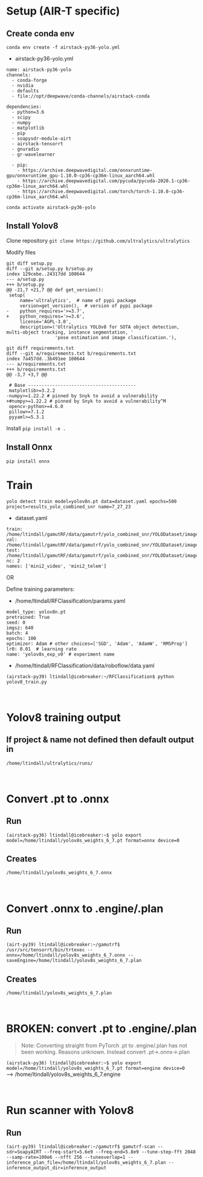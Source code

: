 # Setup (AIR-T specific) 

## Create conda env  

`conda env create -f airstack-py36-yolo.yml`

- airstack-py36-yolo.yml 

```
name: airstack-py36-yolo
channels:
  - conda-forge
  - nvidia
  - defaults
  - file://opt/deepwave/conda-channels/airstack-conda

dependencies:
  - python=3.6
  - scipy
  - numpy
  - matplotlib
  - pip
  - soapysdr-module-airt
  - airstack-tensorrt
  - gnuradio
  - gr-wavelearner

  - pip:
    - https://archive.deepwavedigital.com/onnxruntime-gpu/onnxruntime_gpu-1.10.0-cp36-cp36m-linux_aarch64.whl
    - https://archive.deepwavedigital.com/pycuda/pycuda-2020.1-cp36-cp36m-linux_aarch64.whl
    - https://archive.deepwavedigital.com/torch/torch-1.10.0-cp36-cp36m-linux_aarch64.whl
```
 
`conda activate airstack-py36-yolo`

## Install Yolov8

Clone repository 
`git clone https://github.com/ultralytics/ultralytics` 

Modify files
```
git diff setup.py
diff --git a/setup.py b/setup.py
index 129cebe..24317dd 100644
--- a/setup.py
+++ b/setup.py
@@ -21,7 +21,7 @@ def get_version():
 setup(
     name='ultralytics',  # name of pypi package
     version=get_version(),  # version of pypi package
-    python_requires='>=3.7',
+    python_requires='>=3.6',
     license='AGPL-3.0',
     description=('Ultralytics YOLOv8 for SOTA object detection, multi-object tracking, instance segmentation, '
                  'pose estimation and image classification.'),
```
```
git diff requirements.txt
diff --git a/requirements.txt b/requirements.txt
index 7a457dd..3b491ee 100644
--- a/requirements.txt
+++ b/requirements.txt
@@ -3,7 +3,7 @@

 # Base ----------------------------------------
 matplotlib>=3.2.2
-numpy>=1.22.2 # pinned by Snyk to avoid a vulnerability
+#numpy>=1.22.2 # pinned by Snyk to avoid a vulnerability^M
 opencv-python>=4.6.0
 pillow>=7.1.2
 pyyaml>=5.3.1
```
Install 
`pip install -e .`

## Install Onnx
`pip install onnx`


# Train 
`yolo detect train model=yolov8n.pt data=dataset.yaml epochs=500 project=results_yolo_combined_snr name=7_27_23`
- dataset.yaml
```
train: /home/ltindall/gamutRF/data/gamutrf/yolo_combined_snr/YOLODataset/images/train/
val: /home/ltindall/gamutRF/data/gamutrf/yolo_combined_snr/YOLODataset/images/val/
test: /home/ltindall/gamutRF/data/gamutrf/yolo_combined_snr/YOLODataset/images/test/
nc: 2
names: ['mini2_video', 'mini2_telem']
```

OR   

Define training parameters:
- /home/ltindall/RFClassification/params.yaml  
```
model_type: yolov8n.pt
pretrained: True
seed: 0
imgsz: 640
batch: 4
epochs: 100
optimizer: Adam # other choices=['SGD', 'Adam', 'AdamW', 'RMSProp']
lr0: 0.01  # learning rate
name: 'yolov8s_exp_v0' # experiment name
```

- /home/ltindall/RFClassification/data/roboflow/data.yaml    


`(airstack-py39) ltindall@icebreaker:~/RFClassification$ python yolov8_train.py`

<br>

# Yolov8 training output
## If project & name not defined then default output in 
`/home/ltindall/ultralytics/runs/`

<br>

# Convert .pt to .onnx
## Run
`(airstack-py36) ltindall@icebreaker:~$ yolo export model=/home/ltindall/yolov8s_weights_6_7.pt format=onnx device=0`   
## Creates
`/home/ltindall/yolov8s_weights_6_7.onnx`

<br>

# Convert .onnx to .engine/.plan
## Run
`(airt-py39) ltindall@icebreaker:~/gamutrf$ /usr/src/tensorrt/bin/trtexec --onnx=/home/ltindall/yolov8s_weights_6_7.onnx --saveEngine=/home/ltindall/yolov8s_weights_6_7.plan`   
## Creates
`/home/ltindall/yolov8s_weights_6_7.plan`

<br>

# BROKEN: convert .pt to .engine/.plan
> Note: Converting straight from PyTorch .pt to .engine/.plan has not been working. Reasons unknown. Instead convert .pt->.onnx->.plan 

`(airstack-py36) ltindall@icebreaker:~$ yolo export model=/home/ltindall/yolov8s_weights_6_7.pt format=engine device=0`   
--> /home/ltindall/yolov8s_weights_6_7.engine

<br>

# Run scanner with Yolov8
## Run
`(airt-py39) ltindall@icebreaker:~/gamutrf$ gamutrf-scan --sdr=SoapyAIRT --freq-start=5.6e9 --freq-end=5.8e9 --tune-step-fft 2048 --samp-rate=100e6 --nfft 256 --tuneoverlap=1 --inference_plan_file=/home/ltindall/yolov8s_weights_6_7.plan --inference_output_dir=inference_output`
